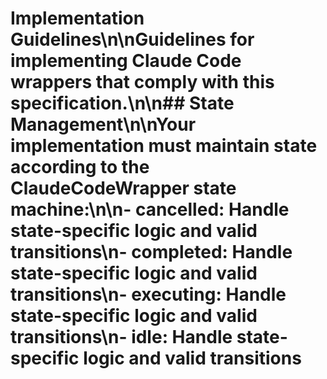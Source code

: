 # Implementation Guidelines\n\nGuidelines for implementing Claude Code wrappers that comply with this specification.\n\n## State Management\n\nYour implementation must maintain state according to the ClaudeCodeWrapper state machine:\n\n- **cancelled**: Handle state-specific logic and valid transitions\n- **completed**: Handle state-specific logic and valid transitions\n- **executing**: Handle state-specific logic and valid transitions\n- **idle**: Handle state-specific logic and valid transitions